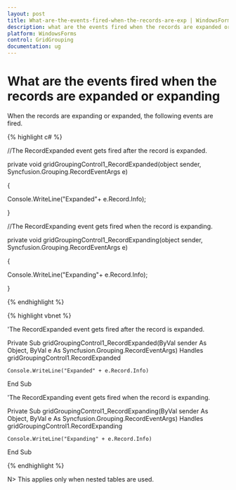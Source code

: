```yaml
---
layout: post
title: What-are-the-events-fired-when-the-records-are-exp | WindowsForms | Syncfusion
description: what are the events fired when the records are expanded or expanding
platform: WindowsForms
control: GridGrouping
documentation: ug
---
```


# What are the events fired when the records are expanded or expanding

When the records are expanding or expanded, the following events are fired.

{% highlight c# %}



//The RecordExpanded event gets fired after the record is expanded.

private void gridGroupingControl1_RecordExpanded(object sender, Syncfusion.Grouping.RecordEventArgs e)

{

Console.WriteLine("Expanded"+ e.Record.Info);

}



//The RecordExpanding event gets fired when the record is expanding.

private void gridGroupingControl1_RecordExpanding(object sender, Syncfusion.Grouping.RecordEventArgs e)

{

Console.WriteLine("Expanding"+ e.Record.Info);

}


{% endhighlight %}


{% highlight vbnet %}



'The RecordExpanded event gets fired after the record is expanded.

Private Sub gridGroupingControl1_RecordExpanded(ByVal sender As Object, ByVal e As Syncfusion.Grouping.RecordEventArgs) Handles gridGroupingControl1.RecordExpanded

    Console.WriteLine("Expanded" + e.Record.Info)

End Sub



'The RecordExpanding event gets fired when the record is expanding.

Private Sub gridGroupingControl1_RecordExpanding(ByVal sender As Object, ByVal e As Syncfusion.Grouping.RecordEventArgs) Handles gridGroupingControl1.RecordExpanding

    Console.WriteLine("Expanding" + e.Record.Info)

End Sub

{% endhighlight %}

N> This applies only when nested tables are used.

